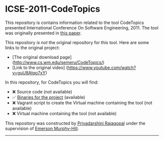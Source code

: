 # ICSE-2011-CodeTopics

This repository is contains information related to the tool CodeTopics presented International Conference On Software Engineering, 2011. The tool was originally presented in [this paper](http://dl.acm.org/citation.cfm?doid=1985793.1985988).

This repository _is not_ the original repository for this tool. Here are some links to the original project:
* [The original download page] (http://www.cs.wm.edu/semeru/CodeTopics/)
* [Link to the original video] (https://www.youtube.com/watch?v=guU8Atqo7xY)

In this repository, for CodeTopics you will find:
* :x: Source code (not available)
* :white_check_mark: [Binaries for the project](https://github.com/SoftwareEngineeringToolDemos/ICSE-2011-CodeTopics/tree/master/Binaries) (available)
* :x: Vagrant script to create the Virtual machine containing the tool (not available)
* :x: Virtual machine containing the tool (not available)

This repository was constructed by [Priyadarshini Rajagopal](https://github.com/PriyadarshiniRajagopal) under the supervision of [Emerson Murphy-Hill](https://github.com/CaptainEmerson).  

***
